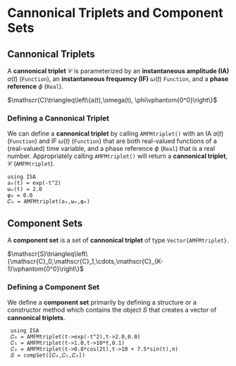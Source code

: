 # Cannonical Triplets and Component Sets

## Cannonical Triplets
A **cannonical triplet** $\mathscr{C}$ is parameterized by an **instantaneous amplitude (IA)**
$a(t)$ (`Function`), an **instantaneous frequency (IF)** $\omega(t)$ `Function`, and
a **phase reference** $\phi$ (`Real`).

$\mathscr{C}\triangleq\left\{a(t),\omega(t), \phi\vphantom{0^0}\right\}$

### Defining a Cannonical Triplet
We can define a **cannonical triplet** by calling `AMFMtriplet()` with an IA $a(t)$ (`Function`)  and IF $\omega(t)$ (`Function`) that are both real-valued functions of a (real-valued) time variable, and a phase reference $\phi$ (`Real`) that is a real number. Appropriately calling `AMFMtriplet()` will return a **cannonical triplet**, $\mathscr{C}$ (`AMFMtriplet`).
```@example
using ISA
a₀(t) = exp(-t^2)
ω₀(t) = 2.0
φ₀ = 0.0
𝐶₀ = AMFMtriplet(a₀,ω₀,φ₀)
```

## Component Sets
A **component set** is a set of **cannonical triplet** of type `Vector{AMFMtriplet}`.

$\mathscr{S}\triangleq\left\{\mathscr{C}_0,\mathscr{C}_1,\cdots,\mathscr{C}_{K-1}\vphantom{0^0}\right\}$

### Defining a Component Set
We define a **component set** primarily by defining a structure or
a constructor method which contains the object 𝑆 that creates
a vector of **cannonical triplets**.

```@example
 using ISA
 𝐶₀ = AMFMtriplet(t->exp(-t^2),t->2.0,0.0)
 𝐶₁ = AMFMtriplet(t->1.0,t->10*t,0.1)
 𝐶₂ = AMFMtriplet(t->0.8*cos(2t),t->10 + 7.5*sin(t),π)
 𝑆 = compSet([𝐶₀,𝐶₁,𝐶₂])
```

